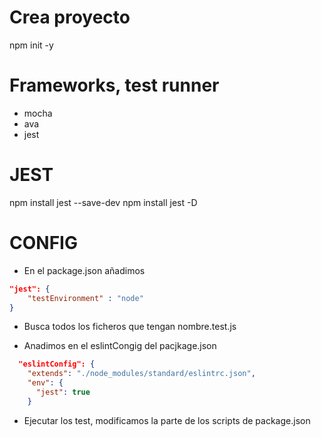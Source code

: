 # Crea proyecto
npm init -y

# Frameworks, test runner
- mocha
- ava
- jest

# JEST
npm install jest --save-dev
npm install jest -D

# CONFIG
- En el package.json añadimos

```json
"jest": {
    "testEnvironment" : "node"
}
```

- Busca todos los ficheros que tengan nombre.test.js

- Anadimos en el eslintCongig del pacjkage.json

```json
  "eslintConfig": {
    "extends": "./node_modules/standard/eslintrc.json",
    "env": {
      "jest": true
    }
```

- Ejecutar los test, modificamos la parte de los scripts de package.json


